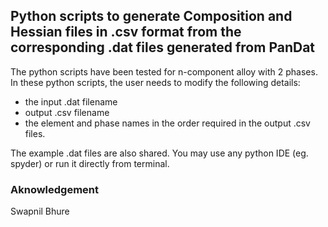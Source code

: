 ##  Python scripts to generate Composition and Hessian files in .csv format from the corresponding .dat files generated from PanDat

The python scripts have been tested for n-component alloy with 2 phases.
In these python scripts, the user needs to modify the following details:
- the input .dat filename
- output .csv filename
- the element and phase names in the order required in the output .csv files.

The example .dat files are also shared.
You may use any python IDE (eg. spyder) or run it directly from terminal.


### Aknowledgement
Swapnil Bhure
